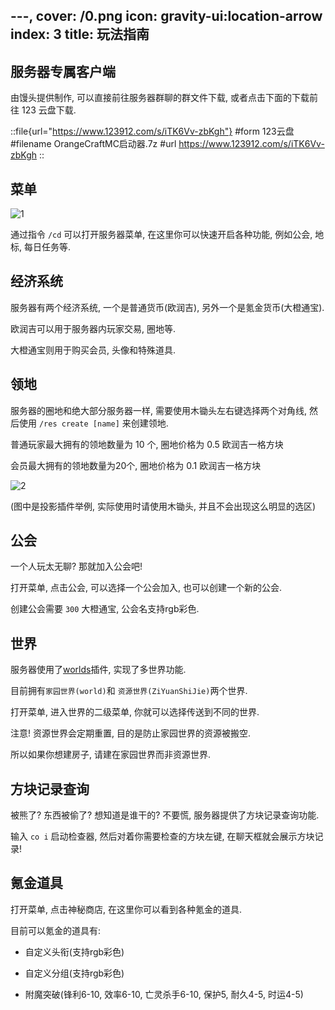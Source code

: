 ---,
cover: /0.png
icon: gravity-ui:location-arrow
index: 3
title: 玩法指南
---

## 服务器专属客户端

由馒头提供制作, 可以直接前往服务器群聊的群文件下载, 或者点击下面的下载前往 123 云盘下载.

::file{url="https://www.123912.com/s/iTK6Vv-zbKgh"}
#form
123云盘
#filename
OrangeCraftMC启动器.7z
#url
https://www.123912.com/s/iTK6Vv-zbKgh
::

## 菜单

![1](/play/1.webp)

通过指令 `/cd` 可以打开服务器菜单, 在这里你可以快速开启各种功能, 例如公会, 地标, 每日任务等.

## 经济系统

服务器有两个经济系统, 一个是普通货币(欧润吉), 另外一个是氪金货币(大橙通宝).

欧润吉可以用于服务器内玩家交易, 圈地等.

大橙通宝则用于购买会员, 头像和特殊道具.

## 领地

服务器的圈地和绝大部分服务器一样, 需要使用木锄头左右键选择两个对角线, 然后使用 `/res create [name]` 来创建领地.

普通玩家最大拥有的领地数量为 10 个, 圈地价格为 0.5 欧润吉一格方块

会员最大拥有的领地数量为20个, 圈地价格为 0.1 欧润吉一格方块

![2](/play/2.webp)

(图中是投影插件举例, 实际使用时请使用木锄头, 并且不会出现这么明显的选区)

## 公会

一个人玩太无聊? 那就加入公会吧!

打开菜单, 点击公会, 可以选择一个公会加入, 也可以创建一个新的公会.

创建公会需要 `300` 大橙通宝, 公会名支持rgb彩色.

## 世界

服务器使用了[worlds](https://modrinth.com/plugin/worlds-1)插件, 实现了多世界功能.

目前拥有`家园世界(world)`和 `资源世界(ZiYuanShiJie)`两个世界.

打开菜单, 进入世界的二级菜单, 你就可以选择传送到不同的世界.

注意! 资源世界会定期重置, 目的是防止家园世界的资源被搬空.

所以如果你想建房子, 请建在家园世界而非资源世界.

## 方块记录查询

被熊了? 东西被偷了? 想知道是谁干的? 不要慌, 服务器提供了方块记录查询功能.

输入 `co i` 启动检查器, 然后对着你需要检查的方块左键, 在聊天框就会展示方块记录!

## 氪金道具

打开菜单, 点击神秘商店, 在这里你可以看到各种氪金的道具.

目前可以氪金的道具有:

- 自定义头衔(支持rgb彩色)

- 自定义分组(支持rgb彩色)

- 附魔突破(锋利6-10, 效率6-10, 亡灵杀手6-10, 保护5, 耐久4-5, 时运4-5)
